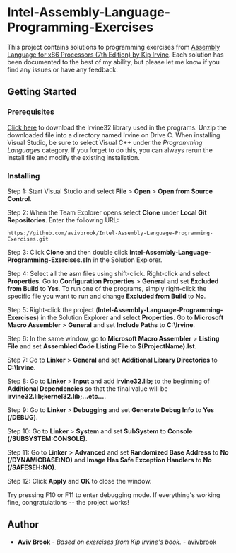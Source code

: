 # Intel-Assembly-Language-Programming-Exercises

This project contains solutions to programming exercises from [Assembly Language for x86 Processors (7th Edition) by Kip Irvine](https://www.amazon.com/Assembly-Language-x86-Processors-7th/dp/0133769402). Each solution has been documented to the best of my ability, but please let me know if you find any issues or have any feedback.

## Getting Started

### Prerequisites

[Click here](http://kipirvine.com/asm/gettingstartedvs2015/Irvine.zip) to download the Irvine32 library used in the programs. Unzip the downloaded file into a directory named Irvine on Drive C.
When installing Visual Studio, be sure to select Visual C++ under the *Programming Languages* category. If you forget to do this, you can always rerun the install file and modify the existing installation.

### Installing

Step 1: Start Visual Studio and select **File** > **Open** > **Open from Source Control**.

Step 2: When the Team Explorer opens select **Clone** under **Local Git Repositories**. Enter the following URL:

```
https://github.com/avivbrook/Intel-Assembly-Language-Programming-Exercises.git
```

Step 3: Click **Clone** and then double click **Intel-Assembly-Language-Programming-Exercises.sln** in the Solution Explorer.

Step 4: Select all the asm files using shift-click. Right-click and select **Properties**. Go to **Configuration Properties** > **General** and set **Excluded from Build** to **Yes**. To run one of the programs, simply right-click the specific file you want to run and change **Excluded from Build** to **No**.

Step 5: Right-click the project (**Intel-Assembly-Language-Programming-Exercises**) in the Solution Explorer and select **Properties**. Go to **Microsoft Macro Assembler** > **General** and set **Include Paths** to **C:\Irvine**.

Step 6: In the same window, go to **Microsoft Macro Assembler** > **Listing File** and set **Assembled Code Listing File** to **$(ProjectName).lst**.

Step 7: Go to **Linker** > **General** and set **Additional Library Directories** to **C:\Irvine**.

Step 8: Go to **Linker** > **Input** and add **irvine32.lib;** to the beginning of **Additional Dependencies** so that the final value will be **irvine32.lib;kernel32.lib;...etc...**.

Step 9: Go to **Linker** > **Debugging** and set **Generate Debug Info** to **Yes (/DEBUG)**.

Step 10: Go to **Linker** > **System** and set **SubSystem** to **Console (/SUBSYSTEM:CONSOLE)**.

Step 11: Go to **Linker** > **Advanced** and set **Randomized Base Address** to **No (/DYNAMICBASE:NO)** and **Image Has Safe Exception Handlers** to **No (/SAFESEH:NO)**.

Step 12: Click **Apply** and **OK** to close the window.

Try pressing F10 or F11 to enter debugging mode. If everything's working fine, congratulations -- the project works!

## Author

* **Aviv Brook** - *Based on exercises from Kip Irvine's book.* - [avivbrook](https://github.com/avivbrook)